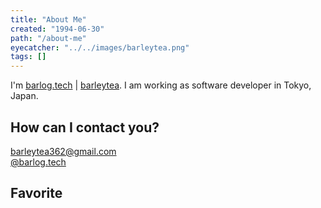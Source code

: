 ```yaml
---
title: "About Me"
created: "1994-06-30"
path: "/about-me"
eyecatcher: "../../images/barleytea.png"
tags: []
---
```


I'm [barlog.tech](https://twitter.com/barlog_tech) | [barleytea](https://github.com/barleytea). I am working as software developer in Tokyo, Japan.

## How can I contact you?
[barleytea362@gmail.com](mailto:barleytea362@gmail.com)  
[@barlog.tech](https://twitter.com/barlog_tech)

## Favorite

